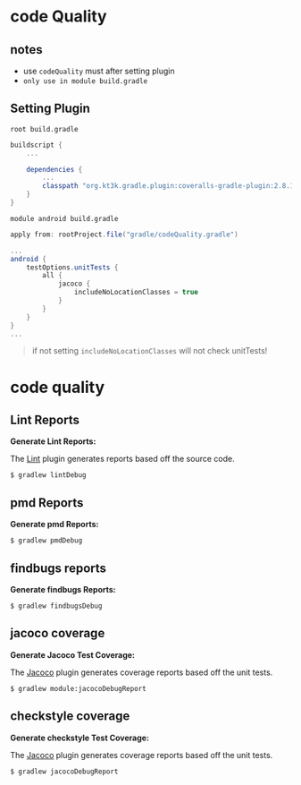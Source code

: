 # code Quality

## notes

- use `codeQuality` must after setting plugin
- `only use in module build.gradle`

## Setting Plugin

`root build.gradle`

```gradle
buildscript {
    ...

    dependencies {
        ...
        classpath "org.kt3k.gradle.plugin:coveralls-gradle-plugin:2.8.1"
    }
}
```

`module android build.gradle`

```gradle
apply from: rootProject.file("gradle/codeQuality.gradle")

...
android {
    testOptions.unitTests {
        all {
            jacoco {
                includeNoLocationClasses = true
            }
        }
    }
}
...
```

> if not setting `includeNoLocationClasses` will not check unitTests!

# code quality

## Lint Reports

**Generate Lint Reports:**


The [Lint](http://developer.android.com/tools/help/lint.html) plugin generates reports based off the source code.

    $ gradlew lintDebug

## pmd Reports

**Generate pmd Reports:**

    $ gradlew pmdDebug


## findbugs reports

**Generate findbugs Reports:**

    $ gradlew findbugsDebug

## jacoco coverage

**Generate Jacoco Test Coverage:**


The [Jacoco](http://www.eclemma.org/jacoco/) plugin generates coverage reports based off the unit tests.

    $ gradlew module:jacocoDebugReport

## checkstyle coverage

**Generate checkstyle Test Coverage:**

The [Jacoco](http://www.eclemma.org/jacoco/) plugin generates coverage reports based off the unit tests.

    $ gradlew jacocoDebugReport